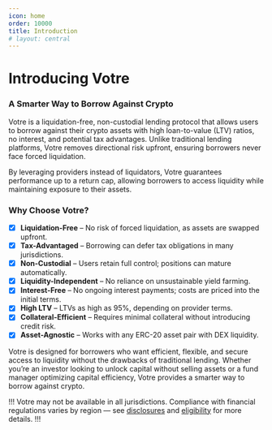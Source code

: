 ```yaml
---
icon: home
order: 10000
title: Introduction
# layout: central
---
```


# Introducing Votre

### A Smarter Way to Borrow Against Crypto

Votre is a liquidation-free, non-custodial lending protocol that allows users to borrow against their crypto assets with high loan-to-value (LTV) ratios, no interest, and potential tax advantages. Unlike traditional lending platforms, Votre removes directional risk upfront, ensuring borrowers never face forced liquidation.

By leveraging providers instead of liquidators, Votre guarantees performance up to a return cap, allowing borrowers to access liquidity while maintaining exposure to their assets.

### Why Choose Votre?

- [x] **Liquidation-Free** – No risk of forced liquidation, as assets are swapped upfront.
- [x] **Tax-Advantaged** – Borrowing can defer tax obligations in many jurisdictions.
- [x] **Non-Custodial** – Users retain full control; positions can mature automatically.
- [x] **Liquidity-Independent** – No reliance on unsustainable yield farming.
- [x] **Interest-Free** – No ongoing interest payments; costs are priced into the initial terms.
- [x] **High LTV** – LTVs as high as 95%, depending on provider terms.
- [x] **Collateral-Efficient** – Requires minimal collateral without introducing credit risk.
- [x] **Asset-Agnostic** – Works with any ERC-20 asset pair with DEX liquidity.

Votre is designed for borrowers who want efficient, flexible, and secure access to liquidity without the drawbacks of traditional lending. Whether you’re an investor looking to unlock capital without selling assets or a fund manager optimizing capital efficiency, Votre provides a smarter way to borrow against crypto.

!!!
Votre may not be available in all jurisdictions. Compliance with financial regulations varies by region — see [disclosures](./legal/Disclosures.md) and [eligibility](./legal/Eligibility.md) for more details.
!!!
